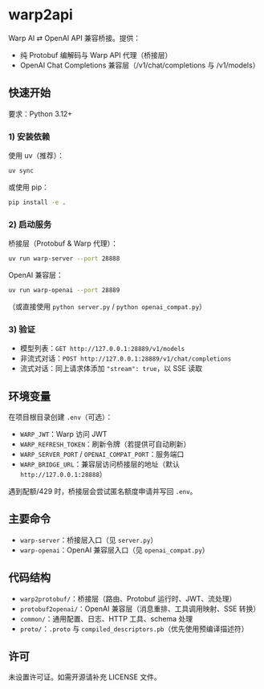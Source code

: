 # warp2api

Warp AI ⇄ OpenAI API 兼容桥接。提供：

- 纯 Protobuf 编解码与 Warp API 代理（桥接层）
- OpenAI Chat Completions 兼容层（/v1/chat/completions 与 /v1/models）

## 快速开始

要求：Python 3.12+

### 1) 安装依赖

使用 uv（推荐）：

```bash
uv sync
```

或使用 pip：

```bash
pip install -e .
```

### 2) 启动服务

桥接层（Protobuf & Warp 代理）：

```bash
uv run warp-server --port 28888
```

OpenAI 兼容层：

```bash
uv run warp-openai --port 28889
```

（或直接使用 `python server.py` / `python openai_compat.py`）

### 3) 验证

- 模型列表：`GET http://127.0.0.1:28889/v1/models`
- 非流式对话：`POST http://127.0.0.1:28889/v1/chat/completions`
- 流式对话：同上请求体添加 `"stream": true`，以 SSE 读取

## 环境变量

在项目根目录创建 `.env`（可选）：

- `WARP_JWT`：Warp 访问 JWT
- `WARP_REFRESH_TOKEN`：刷新令牌（若提供可自动刷新）
- `WARP_SERVER_PORT` / `OPENAI_COMPAT_PORT`：服务端口
- `WARP_BRIDGE_URL`：兼容层访问桥接层的地址（默认 `http://127.0.0.1:28888`）

遇到配额/429 时，桥接层会尝试匿名额度申请并写回 `.env`。

## 主要命令

- `warp-server`：桥接层入口（见 `server.py`）
- `warp-openai`：OpenAI 兼容层入口（见 `openai_compat.py`）

## 代码结构

- `warp2protobuf/`：桥接层（路由、Protobuf 运行时、JWT、流处理）
- `protobuf2openai/`：OpenAI 兼容层（消息重排、工具调用映射、SSE 转换）
- `common/`：通用配置、日志、HTTP 工具、schema 处理
- `proto/`：`.proto` 与 `compiled_descriptors.pb`（优先使用预编译描述符）

## 许可

未设置许可证。如需开源请补充 LICENSE 文件。

